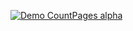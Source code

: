 [![Demo CountPages alpha](https://share.gifyoutube.com/KzB6Gb.gif)](https://www.youtube.com/watch?v=lMf-Ow-1Yw8)
